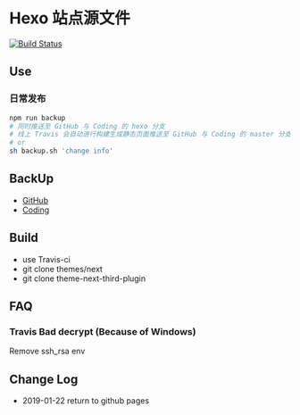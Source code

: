 # Hexo 站点源文件

[![Build Status](https://www.travis-ci.org/YunYouJun/yunyoujun.github.io.svg?branch=hexo)](https://www.travis-ci.org/YunYouJun/yunyoujun.github.io)

## Use

### 日常发布

```sh
npm run backup
# 同时推送至 GitHub 与 Coding 的 hexo 分支
# 线上 Travis 会自动进行构建生成静态页面推送至 GitHub 与 Coding 的 master 分支
# or
sh backup.sh 'change info'
```

## BackUp

- [GitHub](https://github.com/YunYouJun/yunyoujun.github.io)
- [Coding](https://git.dev.tencent.com/YunYouJun/yunyoujun.coding.me.git)

## Build

- use Travis-ci
- git clone themes/next
- git clone theme-next-third-plugin

## FAQ

### Travis Bad decrypt (Because of Windows)

Remove ssh_rsa env

## Change Log

- 2019-01-22 return to github pages